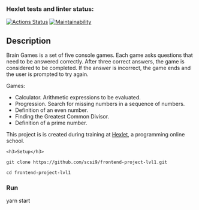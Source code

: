 ### Hexlet tests and linter status:
[![Actions Status](https://github.com/scsi9/frontend-project-lvl1/workflows/hexlet-check/badge.svg)](https://github.com/scsi9/frontend-project-lvl1/actions)
[![Maintainability](https://api.codeclimate.com/v1/badges/a99a88d28ad37a79dbf6/maintainability)](https://codeclimate.com/github/codeclimate/codeclimate/maintainability)

<h2>Description</h2>
Brain Games is a set of five console games. Each game asks questions that need to be answered correctly. After three correct answers, the game is considered to be completed. If the answer is incorrect, the game ends and the user is prompted to try again.

Games:
<ul>
<li>Calculator. Arithmetic expressions to be evaluated.</li>
<li>Progression. Search for missing numbers in a sequence of numbers.</li>
<li>Definition of an even number.</li>
<li>Finding the Greatest Common Divisor.</li>
<li>Definition of a prime number.</li>
  </ul>
  
This project is is created during training at <a href="https://ru.hexlet.io/">Hexlet</a>, a programming online school.

```
<h3>Setup</h3>

git clone https://github.com/scsi9/frontend-project-lvl1.git

cd frontend-project-lvl1

```
<h3>Run</h3>
yarn start
